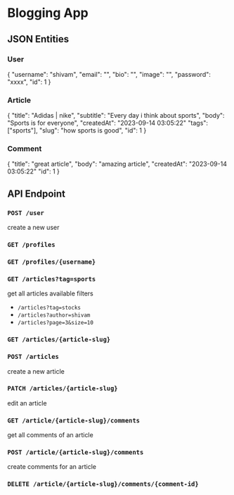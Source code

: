 # Blogging App

## JSON Entities

### User

{
"username": 	"shivam",
"email":			"",
"bio": 				"",
"image":			"",
"password":	"xxxx",
"id": 		1
}
### Article

{
"title": 			"Adidas | nike",
"subtitle": 		"Every day i think about sports",
"body":			"Sports is for everyone",
"createdAt": 	"2023-09-14 03:05:22"
"tags":				["sports"],
"slug": 			"how sports is good",
"id": 		1
}

### Comment

{
"title": "great article",
"body": "amazing article",
"createdAt": 	"2023-09-14 03:05:22"
"id": 		1
}

## API Endpoint

### `POST /user`
create a new user

### `GET /profiles`
### `GET /profiles/{username}`


### `GET /articles?tag=sports`
get all articles
available filters
- `/articles?tag=stocks`
- `/articles?author=shivam`
- `/articles?page=3&size=10`

### `GET /articles/{article-slug}`

### `POST /articles`
create a new article

### `PATCH /articles/{article-slug}`
edit an article

### `GET /article/{article-slug}/comments`
get all comments of an article

### `POST /article/{article-slug}/comments`
create comments for an article

### `DELETE /article/{article-slug}/comments/{comment-id}`

